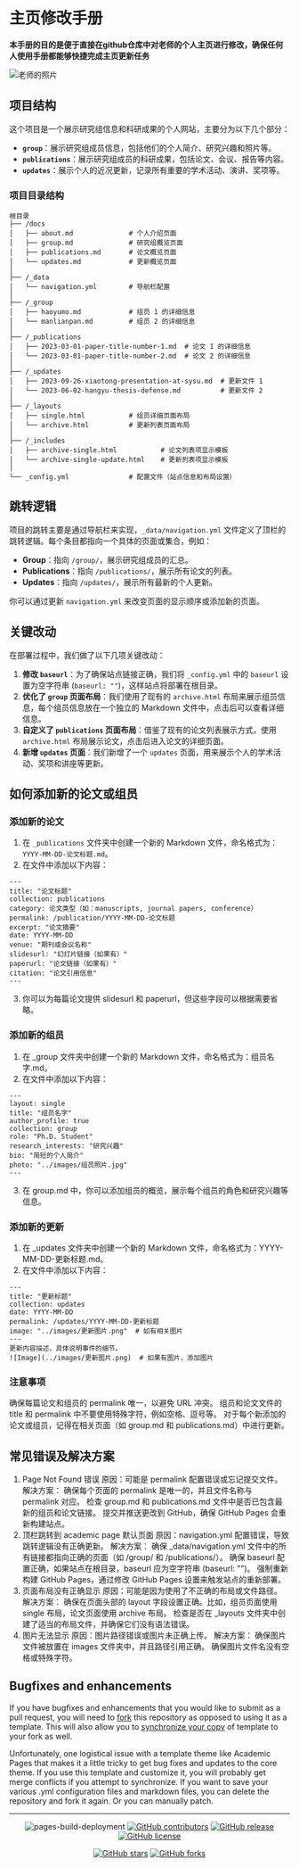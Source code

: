 # 主页修改手册
**本手册的目的是便于直接在github仓库中对老师的个人主页进行修改，确保任何人使用手册都能够快捷完成主页更新任务**

![老师的照片](images/Xiaotong_Portrait_2019-683x1024.png)


## 项目结构

这个项目是一个展示研究组信息和科研成果的个人网站，主要分为以下几个部分：

- **`group`**：展示研究组成员信息，包括他们的个人简介、研究兴趣和照片等。
- **`publications`**：展示研究组成员的科研成果，包括论文、会议、报告等内容。
- **`updates`**：展示个人的近况更新，记录所有重要的学术活动、演讲、奖项等。

### 项目目录结构
```
根目录
├── /docs
│   ├── about.md              # 个人介绍页面
│   ├── group.md              # 研究组概览页面
│   ├── publications.md       # 论文概览页面
│   └── updates.md            # 更新概览页面
│
├── /_data
│   └── navigation.yml        # 导航栏配置
│
├── /_group
│   ├── haoyumo.md            # 组员 1 的详细信息
│   └── manlianpan.md         # 组员 2 的详细信息
│
├── /_publications
│   ├── 2023-03-01-paper-title-number-1.md  # 论文 1 的详细信息
│   └── 2023-03-01-paper-title-number-2.md  # 论文 2 的详细信息
│
├── /_updates
│   ├── 2023-09-26-xiaotong-presentation-at-sysu.md  # 更新文件 1
│   └── 2023-06-02-hangyu-thesis-defense.md          # 更新文件 2
│
├── /_layouts
│   ├── single.html           # 组员详细页面布局
│   └── archive.html          # 更新列表页面布局
│
├── /_includes
│   ├── archive-single.html           # 论文列表项显示模板
│   └── archive-single-update.html    # 更新列表项显示模板
│
└── _config.yml               # 配置文件（站点信息和布局设置）
```
## 跳转逻辑

项目的跳转主要是通过导航栏来实现，`_data/navigation.yml` 文件定义了顶栏的跳转逻辑。每个条目都指向一个具体的页面或集合，例如：

- **Group**：指向 `/group/`，展示研究组成员的汇总。
- **Publications**：指向 `/publications/`，展示所有论文的列表。
- **Updates**：指向 `/updates/`，展示所有最新的个人更新。

你可以通过更新 `navigation.yml` 来改变页面的显示顺序或添加新的页面。

## 关键改动

在部署过程中，我们做了以下几项关键改动：

1. **修改 `baseurl`**：为了确保站点链接正确，我们将 `_config.yml` 中的 `baseurl` 设置为空字符串 (`baseurl: ""`)，这样站点将部署在根目录。
2. **优化了 `group` 页面布局**：我们使用了现有的 `archive.html` 布局来展示组员信息，每个组员信息放在一个独立的 Markdown 文件中，点击后可以查看详细信息。
3. **自定义了 `publications` 页面布局**：借鉴了现有的论文列表展示方式，使用 `archive.html` 布局展示论文，点击后进入论文的详细页面。
4. **新增 `updates` 页面**：我们新增了一个 `updates` 页面，用来展示个人的学术活动、奖项和讲座等更新。


## 如何添加新的论文或组员

### 添加新的论文

1. 在 `_publications` 文件夹中创建一个新的 Markdown 文件，命名格式为：`YYYY-MM-DD-论文标题.md`。
2. 在文件中添加以下内容：

```
---
title: "论文标题"
collection: publications
category: 论文类型（如：manuscripts, journal papers, conference）
permalink: /publication/YYYY-MM-DD-论文标题
excerpt: "论文摘要"
date: YYYY-MM-DD
venue: "期刊或会议名称"
slidesurl: "幻灯片链接（如果有）"
paperurl: "论文链接（如果有）"
citation: "论文引用信息"
---
```
3. 你可以为每篇论文提供 slidesurl 和 paperurl，但这些字段可以根据需要省略。

### 添加新的组员
1. 在 _group 文件夹中创建一个新的 Markdown 文件，命名格式为：组员名字.md。
2. 在文件中添加以下内容：
```
---
layout: single
title: "组员名字"
author_profile: true
collection: group
role: "Ph.D. Student"
research_interests: "研究兴趣"
bio: "简短的个人简介"
photo: "../images/组员照片.jpg"
---
```
3. 在 group.md 中，你可以添加组员的概览，展示每个组员的角色和研究兴趣等信息。

### 添加新的更新
1. 在 _updates 文件夹中创建一个新的 Markdown 文件，命名格式为：YYYY-MM-DD-更新标题.md。
2. 在文件中添加以下内容：
```
---
title: "更新标题"
collection: updates
date: YYYY-MM-DD
permalink: /updates/YYYY-MM-DD-更新标题
image: "../images/更新图片.png"  # 如有相关图片
---
更新内容描述，具体说明事件的细节。
![Image](../images/更新图片.png)  # 如果有图片，添加图片

``` 

### 注意事项
确保每篇论文和组员的 permalink 唯一，以避免 URL 冲突。
组员和论文文件的 title 和 permalink 中不要使用特殊字符，例如空格、逗号等。
对于每个新添加的论文或组员，记得在相关页面（如 group.md 和 publications.md）中进行更新。

## 常见错误及解决方案
1. Page Not Found 错误
原因：可能是 permalink 配置错误或忘记提交文件。
解决方案：
确保每个页面的 permalink 是唯一的，并且文件名称与 permalink 对应。
检查 group.md 和 publications.md 文件中是否已包含最新的组员和论文链接。
提交并推送更改到 GitHub，确保 GitHub Pages 会重新构建站点。
2. 顶栏跳转到 academic page 默认页面
原因：navigation.yml 配置错误，导致跳转逻辑没有正确更新。
解决方案：
确保 _data/navigation.yml 文件中的所有链接都指向正确的页面（如 /group/ 和 /publications/）。
确保 baseurl 配置正确，如果站点在根目录，baseurl 应为空字符串 (baseurl: "")。
强制重新构建 GitHub Pages，通过修改 GitHub Pages 设置来触发站点的重新部署。
3. 页面布局没有正确显示
原因：可能是因为使用了不正确的布局或文件路径。
解决方案：
确保在页面头部的 layout 字段设置正确。比如，组员页面使用 single 布局，论文页面使用 archive 布局。
检查是否在 _layouts 文件夹中创建了适当的布局文件，并确保它们没有语法错误。
4. 图片无法显示
原因：图片路径错误或图片未正确上传。
解决方案：
确保图片文件被放置在 images 文件夹中，并且路径引用正确。
确保图片文件名没有空格或特殊字符。


## Bugfixes and enhancements

If you have bugfixes and enhancements that you would like to submit as a pull request, you will need to [fork](https://docs.github.com/en/pull-requests/collaborating-with-pull-requests/working-with-forks/fork-a-repo) this repository as opposed to using it as a template. This will also allow you to [synchronize your copy](https://docs.github.com/en/pull-requests/collaborating-with-pull-requests/working-with-forks/syncing-a-fork) of template to your fork as well.

Unfortunately, one logistical issue with a template theme like Academic Pages that makes it a little tricky to get bug fixes and updates to the core theme. If you use this template and customize it, you will probably get merge conflicts if you attempt to synchronize. If you want to save your various .yml configuration files and markdown files, you can delete the repository and fork it again. Or you can manually patch.

---
<div align="center">
    
![pages-build-deployment](https://github.com/academicpages/academicpages.github.io/actions/workflows/pages/pages-build-deployment/badge.svg)
[![GitHub contributors](https://img.shields.io/github/contributors/academicpages/academicpages.github.io.svg)](https://github.com/academicpages/academicpages.github.io/graphs/contributors)
[![GitHub release](https://img.shields.io/github/v/release/academicpages/academicpages.github.io)](https://github.com/academicpages/academicpages.github.io/releases/latest)
[![GitHub license](https://img.shields.io/github/license/academicpages/academicpages.github.io?color=blue)](https://github.com/academicpages/academicpages.github.io/blob/master/LICENSE)

[![GitHub stars](https://img.shields.io/github/stars/academicpages/academicpages.github.io)](https://github.com/academicpages/academicpages.github.io)
[![GitHub forks](https://img.shields.io/github/forks/academicpages/academicpages.github.io)](https://github.com/academicpages/academicpages.github.io/fork)
</div>
